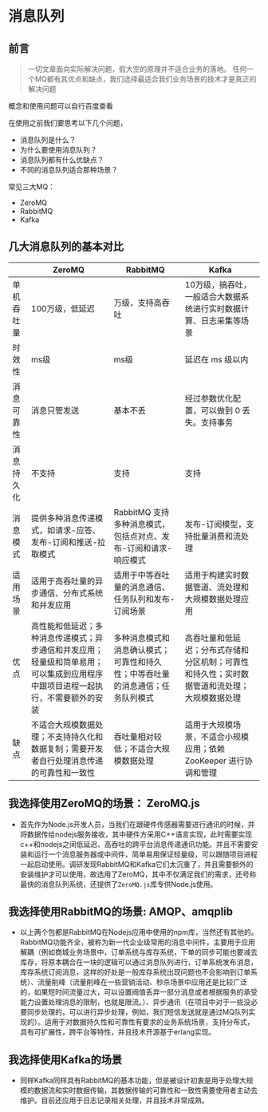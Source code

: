 
# 消息队列

## 前言
> 一切文章面向实际解决问题，假大空的原理并不适合业务的落地。 任何一个MQ都有其优点和缺点，我们选择最适合我们业务场景的技术才是真正的解决问题

概念和使用问题可以自行百度查看

在使用之前我们要思考以下几个问题，
- 消息队列是什么？
- 为什么要使用消息队列？
- 消息队列都有什么优缺点？
- 不同的消息队列适合那种场景？


 常见三大MQ：
 - ZeroMQ
 - RabbitMQ
 - Kafka

## 几大消息队列的基本对比
|       | ZeroMQ                                                           | RabbitMQ                               | Kafka                                          |
|-------|------------------------------------------------------------------|----------------------------------------|------------------------------------------------|
| 单机吞吐量 | 100万级，低延迟                                                        | 万级，支持高吞吐                               | 10万级，搞吞吐，一般适合大数据系统进行实时数据计算、日志采集等场景             |
| 时效性   | ms级                                                              | ms级                                    | 延迟在 ms 级以内                                     |
| 消息可靠性 | 消息只管发送                                                           | 基本不丢                                   | 经过参数优化配置，可以做到 0 丢失。支持事务                        |
| 消息持久化 | 不支持                                                              | 支持                                     | 支持                                             |
| 消息模式  | 提供多种消息传递模式，如请求-应答、发布-订阅和推送-拉取模式                                  | RabbitMQ 支持多种消息模式，包括点对点、发布-订阅和请求-响应模式  | 发布-订阅模型，支持批量消费和流处理                             |
| 适用场景  | 适用于高吞吐量的异步通信、分布式系统和并发应用                                          | 适用于中等吞吐量的消息通信、任务队列和发布-订阅场景             | 适用于构建实时数据管道、流处理和大规模数据处理应用                      |
| 优点    | 高性能和低延迟；多种消息传递模式；异步通信和并发应用；轻量级和简单易用；可以集成到应用程序中跟项目进程一起执行，不需要额外的安装 | 多种消息模式和消息确认模式；可靠性和持久性；中等吞吐量的消息通信；任务队列模式 | 高吞吐量和低延迟；分布式存储和分区机制；可靠性和持久性；实时数据管道和流处理；大规模数据处理 |
| 缺点    | 不适合大规模数据处理；不支持持久化和数据复制；需要开发者自行处理消息传递的可靠性和一致性                     | 吞吐量相对较低；不适合大规模数据处理                     | 适用于大规模场景，不适合小规模应用；依赖 ZooKeeper 进行协调和管理                             |


## 我选择使用ZeroMQ的场景： ZeroMQ.js

- 首先作为Node.js开发人员，当我们在跟硬件传感器需要进行通讯的时候，并将数据传给nodejs服务接收，其中硬件方采用C++语言实现，此时需要实现c++和nodejs之间低延迟、高吞吐的跨平台消息传递通讯功能。并且不需要安装和运行一个消息服务器或中间件，简单易用保证轻量级，可以跟随项目进程一起启动使用。调研发现RabbitMQ和Kafka它们太沉重了，并且需要额外的安装维护才可以使用，故选用了ZeroMQ，其中不仅满足我们的需求，还号称最快的消息队列系统，还提供了`ZeroMQ.js`库专供Node.js使用。

## 我选择使用RabbitMQ的场景: AMQP、amqplib

-  以上两个包都是RabbitMQ在Nodejs应用中使用的npm库，当然还有其他的。RabbitMQ功能齐全，被称为新一代企业级常用的消息中间件，主要用于应用解耦（例如商城业务场景中，订单系统与库存系统，下单的同步可能也要减去库存，将原本耦合在一块的逻辑可以通过消息队列进行，订单系统发布消息，库存系统订阅消息，这样的好处是一般库存系统出现问题也不会影响到订单系统）、流量削峰（流量削峰在一些营销活动、秒杀场景中应用还是比较广泛的，如果短时间流量过大，可以设置阀值丢弃一部分消息或者根据服务的承受能力设置处理消息的限制，也就是限流。）、异步通讯（在项目中对于一些没必要同步处理的，可以进行异步处理，例如，我们短信发送就是通过MQ队列实现的）。适用于对数据持久性和可靠性有要求的业务系统场景，支持分布式，具有可扩展性，跨平台等特性，并且技术开源基于erlang实现。

## 我选择使用Kafka的场景
  
- 同样Kafka同样具有RabbitMQ的基本功能，但是被设计初衷是用于处理大规模的数据流和实时数据传输，其数据传输的可靠性和一致性需要使用者主动去维护。目前还应用于日志记录相关处理，并且技术非常成熟。

